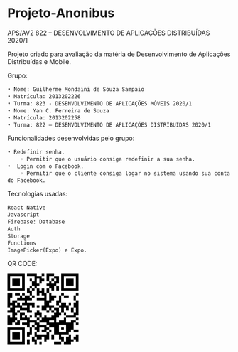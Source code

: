 # Projeto-Anonibus
APS/AV2 822 – DESENVOLVIMENTO DE APLICAÇÕES DISTRIBUÍDAS 2020/1

Projeto criado para avaliação da matéria de Desenvolvimento de Aplicações Distribuídas e Mobile.

Grupo:
    
    • Nome: Guilherme Mondaini de Souza Sampaio
    • Matrícula: 2013202226
    • Turma: 823 - DESENVOLVIMENTO DE APLICAÇÕES MÓVEIS 2020/1
    • Nome: Yan C. Ferreira de Souza
    • Matrícula: 2013202258	
    • Turma: 822 – DESENVOLVIMENTO DE APLICAÇÕES DISTRIBUÍDAS 2020/1
    
Funcionalidades desenvolvidas pelo grupo:
    
    • Redefinir senha.
        ◦ Permitir que o usuário consiga redefinir a sua senha.
    •  Login com o Facebook.
        ◦ Permitir que o cliente consiga logar no sistema usando sua conta do Facebook.
        
 Tecnologias usadas:
 
    React Native
    Javascript
    Firebase: Database
    Auth
    Storage
    Functions
    ImagePicker(Expo) e Expo.
    
    
QR CODE:

![QR](download.png)
        


